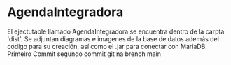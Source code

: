# AgendaIntegradora

El ejectutable llamado AgendaIntegradora se encuentra dentro de la carpta 'dist'. Se adjuntan diagramas e imagenes de la base de datos además del código para su creación, así como el .jar para conectar con MariaDB.
Primeiro Commit
segundo commit
git na brench main
